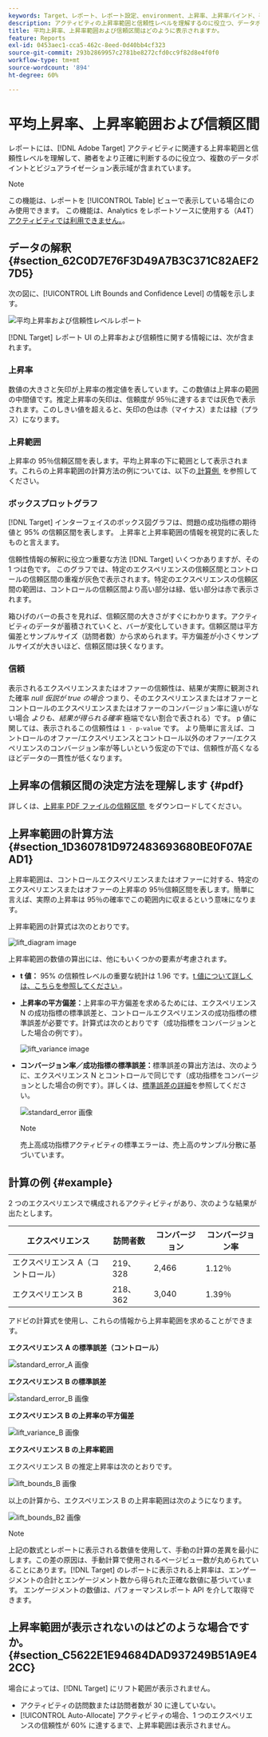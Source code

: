 ```yaml
---
keywords: Target、レポート、レポート設定、environment、上昇率、上昇率バインド、平方偏差、confidence、control
description: アクティビティの上昇率範囲と信頼性レベルを理解するのに役立つ、データポイントとビジュアライゼーション表示域を含んだAdobe [!DNL Target]  レポートを解釈する方法について説明します。
title: 平均上昇率、上昇率範囲および信頼区間はどのように表示されますか。
feature: Reports
exl-id: 0453aec1-cca5-462c-8eed-0d40bb4cf323
source-git-commit: 293b2869957c2781be8272cfd0cc9f82d8e4f0f0
workflow-type: tm+mt
source-wordcount: '894'
ht-degree: 60%

---
```


# 平均上昇率、上昇率範囲および信頼区間

レポートには、[!DNL Adobe Target] アクティビティに関連する上昇率範囲と信頼性レベルを理解して、勝者をより正確に判断するのに役立つ、複数のデータポイントとビジュアライゼーション表示域が含まれています。

>[!NOTE]
>
>この機能は、レポートを [!UICONTROL Table] ビューで表示している場合にのみ使用できます。 この機能は、Analytics をレポートソースに使用する（A4T）[アクティビティでは利用できません。](/help/main/c-integrating-target-with-mac/a4t/a4t.md#concept_7540C8C04259434AB6EE33B09F47A1DE)。

## データの解釈 {#section_62C0D7E76F3D49A7B3C371C82AEF27D5}

次の図に、[!UICONTROL Lift Bounds and Confidence Level] の情報を示します。

![平均上昇率および信頼性レベルレポート](/help/main/c-reports/c-report-settings/assets/lift-screenshot-new.png)

[!DNL Target] レポート UI の上昇率および信頼性に関する情報には、次が含まれます。

### 上昇率

数値の大きさと矢印が上昇率の推定値を表しています。この数値は上昇率の範囲の中間値です。推定上昇率の矢印は、信頼度が 95％に達するまでは灰色で表示されます。このしきい値を超えると、矢印の色は赤（マイナス）または緑（プラス）になります。

### 上昇範囲

上昇率の 95％信頼区間を表します。平均上昇率の下に範囲として表示されます。これらの上昇率範囲の計算方法の例については、以下の [&#x200B; 計算例 &#x200B;](#example) を参照してください。

### ボックスプロットグラフ

[!DNL Target] インターフェイスのボックス図グラフは、問題の成功指標の期待値と 95% の信頼区間を表します。 上昇率と上昇率範囲の情報を視覚的に表したものと言えます。

信頼性情報の解釈に役立つ重要な方法 [!DNL Target] いくつかありますが、その 1 つは色です。 このグラフでは、特定のエクスペリエンスの信頼区間とコントロールの信頼区間の重複が灰色で表示されます。特定のエクスペリエンスの信頼区間の範囲は、コントロールの信頼区間より高い部分は緑、低い部分は赤で表示されます。

箱ひげのバーの長さを見れば、信頼区間の大きさがすぐにわかります。アクティビティのデータが蓄積されていくと、バーが変化していきます。信頼区間は平方偏差とサンプルサイズ（訪問者数）から求められます。平方偏差が小さくサンプルサイズが大きいほど、信頼区間は狭くなります。

### 信頼

表示されるエクスペリエンスまたはオファーの信頼性は、結果が実際に観測された確率 _null 仮説が true の場合_ つまり、そのエクスペリエンスまたはオファーとコントロールのエクスペリエンスまたはオファーのコンバージョン率に違いがない場合 _よりも、結果が得られる確率_ 極端でない割合で表される）です。 p 値に関しては、表示されるこの信頼性は `1 - p-value` です。 より簡単に言えば、コントロールのオファー/エクスペリエンスとコントロール以外のオファー/エクスペリエンスのコンバージョン率が等しいという仮定の下では、信頼性が高くなるほどデータの一貫性が低くなります。

## 上昇率の信頼区間の決定方法を理解します {#pdf}

詳しくは、[&#x200B; 上昇率 PDF ファイルの信頼区間 &#x200B;](/help/main/assets/confidence_interval_lift.pdf) をダウンロードしてください。

## 上昇率範囲の計算方法 {#section_1D360781D972483693680BE0F07AEAD1}

上昇率範囲は、コントロールエクスペリエンスまたはオファーに対する、特定のエクスペリエンスまたはオファーの上昇率の 95％信頼区間を表します。簡単に言えば、実際の上昇率は 95％の確率でこの範囲内に収まるという意味になります。

上昇率範囲の計算式は次のとおりです。

![lift_diagram image](assets/lift_diagram.png)

上昇率範囲の数値の算出には、他にもいくつかの要素が考慮されます。

* **t 値：** 95% の信頼性レベルの重要な統計は 1.96 です。[t 値について詳しくは、こちらを参照してください &#x200B;](https://en.wikipedia.org/wiki/T-statistic)。
* **上昇率の平方偏差：**&#x200B;上昇率の平方偏差を求めるためには、エクスペリエンス N の成功指標の標準誤差と、コントロールエクスペリエンスの成功指標の標準誤差が必要です。計算式は次のとおりです（成功指標をコンバージョンとした場合の例です）。

  ![lift_variance image](assets/lift_variance.png)

* **コンバージョン率／成功指標の標準誤差：**&#x200B;標準誤差の算出方法は、次のように、エクスペリエンス N とコントロールで同じです（成功指標をコンバージョンとした場合の例です）。詳しくは、[標準誤差の詳細](https://en.wikipedia.org/wiki/Standard_error)を参照してください。

  ![standard_error 画像 &#x200B;](assets/standard_error.png)

  >[!NOTE]
  >
  >売上高成功指標アクティビティの標準エラーは、売上高のサンプル分散に基づいています。

## 計算の例 {#example}

2 つのエクスペリエンスで構成されるアクティビティがあり、次のような結果が出たとします。

| エクスペリエンス | 訪問者数 | コンバージョン | コンバージョン率 |
|--- |--- |--- |--- |
| エクスペリエンス A（コントロール） | 219、328 | 2,466 | 1.12％ |
| エクスペリエンス B | 218、362 | 3,040 | 1.39％ |

アドビの計算式を使用し、これらの情報から上昇率範囲を求めることができます。

**エクスペリエンス A の標準誤差（コントロール）**

![standard_error_A 画像 &#x200B;](assets/standard_error_A.png)

**エクスペリエンス B の標準誤差**

![standard_error_B 画像 &#x200B;](assets/standard_error_B.png)

**エクスペリエンス B の上昇率の平方偏差**

![lift_variance_B 画像 &#x200B;](assets/lift_variance_B.png)

**エクスペリエンス B の上昇率範囲**

エクスペリエンス B の推定上昇率は次のとおりです。

![lift_bounds_B 画像 &#x200B;](assets/lift_bounds_B.png)

以上の計算から、エクスペリエンス B の上昇率範囲は次のようになります。

![lift_bounds_B2 画像 &#x200B;](assets/lift_bounds_B2.png)

>[!NOTE]
>
>上記の数式とレポートに表示される数値を使用して、手動の計算の差異を最小にします。この差の原因は、手動計算で使用されるページビュー数が丸められていることにあります。[!DNL Target] のレポートに表示される上昇率は、エンゲージメントの合計とエンゲージメント数から得られた正確な数値に基づいています。 エンゲージメントの数値は、パフォーマンスレポート API を介して取得できます。

## 上昇率範囲が表示されないのはどのような場合ですか。 {#section_C5622E1E94684DAD937249B51A9E42CC}

場合によっては、[!DNL Target] にリフト範囲が表示されません。

* アクティビティの訪問数または訪問者数が 30 に達していない。
* [!UICONTROL Auto-Allocate] アクティビティの場合、1 つのエクスペリエンスの信頼性が 60% に達するまで、上昇率範囲は表示されません。
